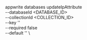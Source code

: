 appwrite databases updateIpAttribute \
        --databaseId <DATABASE_ID> \
        --collectionId <COLLECTION_ID> \
        --key '' \
        --required false \
        --default '' \

